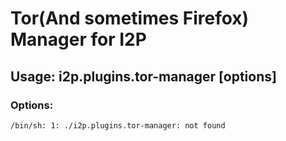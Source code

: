 Tor(And sometimes Firefox) Manager for I2P
===========================================

## Usage: i2p.plugins.tor-manager [options]

### Options:

```sh
/bin/sh: 1: ./i2p.plugins.tor-manager: not found
```

